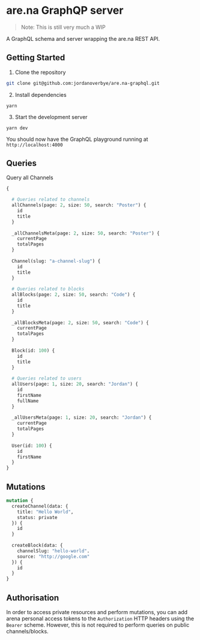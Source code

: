 # are.na GraphQP server

> Note: This is still very much a WIP

A GraphQL schema and server wrapping the are.na REST API.


## Getting Started

1. Clone the repository

```sh
git clone git@github.com:jordanoverbye/are.na-graphql.git
```

2. Install dependencies

```
yarn
```

3. Start the development server

```
yarn dev
```

You should now have the GraphQL playground running at `http://localhost:4000`

## Queries

Query all Channels

```graphql
{

  # Queries related to channels
  allChannels(page: 2, size: 50, search: "Poster") {
    id
    title
  }
  
  _allChannelsMeta(page: 2, size: 50, search: "Poster") {
    currentPage
    totalPages
  }
  
  Channel(slug: "a-channel-slug") {
    id
    title
  }
  
  # Queries related to blocks
  allBlocks(page: 2, size: 50, search: "Code") {
    id
    title
  }
  
  _allBlocksMeta(page: 2, size: 50, search: "Code") {
    currentPage
    totalPages
  }
  
  Block(id: 100) {
    id
    title
  }
  
  # Queries related to users
  allUsers(page: 1, size: 20, search: "Jordan") {
    id
    firstName
    fullName
  }
  
  _allUsersMeta(page: 1, size: 20, search: "Jordan") {
    currentPage
    totalPages
  }
  
  User(id: 100) {
    id
    firstName
  }
}
```

## Mutations

```graphql
mutation {
  createChannel(data: {
    title: "Hello World",
    status: private
  }) {
    id
  }
  
  createBlock(data: {
    channelSlug: "hello-world".
    source: "http://google.com"
  }) {
    id
  }
}
```

## Authorisation

In order to access private resources and perform mutations, you can add arena personal access tokens to the `Authorization` HTTP headers using the `Bearer` scheme. However, this is not required to perform queries on public channels/blocks.
